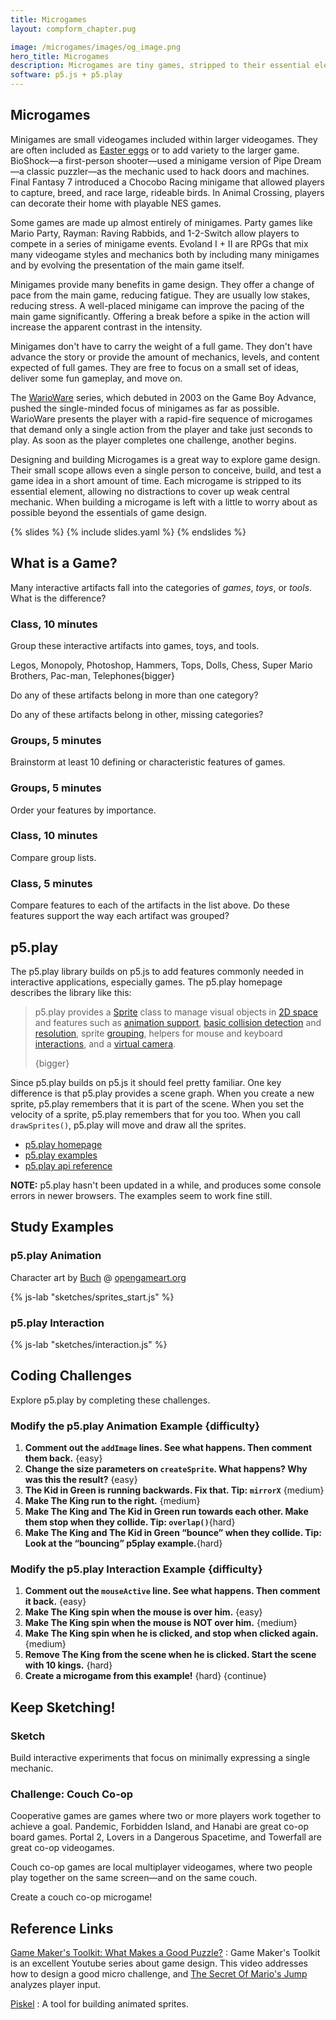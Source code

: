 ```yaml
---
title: Microgames
layout: compform_chapter.pug

image: /microgames/images/og_image.png
hero_title: Microgames
description: Microgames are tiny games, stripped to their essential elements, often playable in a few seconds.
software: p5.js + p5.play
---
```


<!--
<script>
TogetherJSConfig_hubBase = "https://clover-grateful-source.glitch.me/";
//https://clover-grateful-source.glitch.me/
</script>
<script src="https://togetherjs.com/togetherjs-min.js"></script>

<div style="cursor: pointer; margin-top: 1em; padding: 5px; border: 1px solid black; display: inline-block" onclick="TogetherJS(this); return false;">Collaborate!</div> -->

## Microgames

Minigames are small videogames included within larger videogames. They are often included as [Easter eggs](<https://en.wikipedia.org/wiki/Easter_egg_(media)>) or to add variety to the larger game. BioShock—a first-person shooter—used a minigame version of Pipe Dream—a classic puzzler—as the mechanic used to hack doors and machines. Final Fantasy 7 introduced a Chocobo Racing minigame that allowed players to capture, breed, and race large, rideable birds. In Animal Crossing, players can decorate their home with playable NES games.

Some games are made up almost entirely of minigames. Party games like Mario Party, Rayman: Raving Rabbids, and 1-2-Switch allow players to compete in a series of minigame events. Evoland I + II are RPGs that mix many videogame styles and mechanics both by including many minigames and by evolving the presentation of the main game itself.

<!-- commenting this out because now there's a gallery

<div class="three-up">

![Bioshock](figures/bioshock.jpg)
BioShock Hacking{figure}

![Final Fantasy VII](figures/ffVII.jpg)
Final Fantasy VII Chocobo Racing{figure}

![Animal Crossing](figures/animalcrossing.jpg)
Animal Crossing NES Collection{figure}

</div> -->

Minigames provide many benefits in game design. They offer a change of pace from the main game, reducing fatigue. They are usually low stakes, reducing stress. A well-placed minigame can improve the pacing of the main game significantly. Offering a break before a spike in the action will increase the apparent contrast in the intensity.

Minigames don't have to carry the weight of a full game. They don't have advance the story or provide the amount of mechanics, levels, and content expected of full games. They are free to focus on a small set of ideas, deliver some fun gameplay, and move on.

The [WarioWare](<https://en.wikipedia.org/wiki/Wario_(franchise)>) series, which debuted in 2003 on the Game Boy Advance, pushed the single-minded focus of minigames as far as possible. WarioWare presents the player with a rapid-fire sequence of microgames that demand only a single action from the player and take just seconds to play. As soon as the player completes one challenge, another begins.

<!-- commenting this out because now there's a gallery

<div class="three-up">

![WarioWare](figures/ww-stop.png)
![WarioWare](figures/ww-car.png)
![WarioWare](figures/ww-catch.png)

</div> -->

Designing and building Microgames is a great way to explore game design. Their small scope allows even a single person to conceive, build, and test a game idea in a short amount of time. Each microgame is stripped to its essential element, allowing no distractions to cover up weak central mechanic. When building a microgame is left with a little to worry about as possible beyond the essentials of game design.

{% slides %}
{% include slides.yaml %}
{% endslides %}

<div class="activity">

## What is a Game?

Many interactive artifacts fall into the categories of _games_, _toys_, or _tools_. What is the difference?

### Class, 10 minutes

Group these interactive artifacts into games, toys, and tools.

Legos, Monopoly, Photoshop, Hammers, Tops, Dolls, Chess, Super Mario Brothers, Pac-man, Telephones{bigger}

Do any of these artifacts belong in more than one category?

Do any of these artifacts belong in other, missing categories?

### Groups, 5 minutes

Brainstorm at least 10 defining or characteristic features of games.

### Groups, 5 minutes

Order your features by importance.

### Class, 10 minutes

Compare group lists.

### Class, 5 minutes

Compare features to each of the artifacts in the list above. Do these features support the way each artifact was grouped?

</div>

## p5.play

The p5.play library builds on p5.js to add features commonly needed in interactive applications, especially games. The p5.play homepage describes the library like this:

> p5.play provides a <a href="http://p5play.molleindustria.org/examples/index.html?fileName=sprite.js" target="_blank">Sprite</a> class to manage visual objects in <a href="http://p5play.molleindustria.org/examples/index.html?fileName=sprite4.js" target="_blank">2D space</a> and features such as <a href="http://p5play.molleindustria.org/examples/index.html?fileName=sprite3.js" target="_blank">animation support</a>, <a href="http://p5play.molleindustria.org/examples/index.html?fileName=collisions.js" target="_blank">basic collision detection</a> and <a href="http://p5play.molleindustria.org/examples/index.html?fileName=collisions4.js" target="_blank">resolution</a>, sprite <a href="http://p5play.molleindustria.org/examples/index.html?fileName=sprite8.js" target="_blank">grouping</a>, helpers for mouse and keyboard <a href="http://p5play.molleindustria.org/examples/index.html?fileName=keyPresses.js" target="_blank">interactions</a>, and a <a href="http://p5play.molleindustria.org/examples/index.html?fileName=camera.js" target="_blank">virtual camera</a>. </p>
> {bigger}

Since p5.play builds on p5.js it should feel pretty familiar. One key difference is that p5.play provides a scene graph. When you create a new sprite, p5.play remembers that it is part of the scene. When you set the velocity of a sprite, p5.play remembers that for you too. When you call `drawSprites()`, p5.play will move and draw all the sprites.

- [p5.play homepage](http://p5play.molleindustria.org/)
- [p5.play examples](http://p5play.molleindustria.org/examples/index.html)
- [p5.play api reference](http://p5play.molleindustria.org/docs/index.html)

<div class="callout">

**NOTE:** p5.play hasn't been updated in a while, and produces some console errors in newer browsers. The examples seem to work fine still.

</div>

## Study Examples

### p5.play Animation

Character art by [Buch](https://opengameart.org/users/buch) @ [opengameart.org](https://opengameart.org/content/a-platformer-in-the-forest)

{% js-lab "sketches/sprites_start.js" %}

### p5.play Interaction

{% js-lab "sketches/interaction.js" %}

<div class="activity">

## Coding Challenges

Explore p5.play by completing these challenges.

### Modify the p5.play Animation Example {difficulty}

1. **Comment out the `addImage` lines. See what happens. Then comment them back.** {easy}
1. **Change the size parameters on `createSprite`. What happens? Why was this the result?** {easy}
1. **The Kid in Green is running backwards. Fix that. Tip: `mirrorX`** {medium}
1. **Make The King run to the right.** {medium}
1. **Make The King and The Kid in Green run towards each other. Make them stop when they collide. Tip: `overlap()`**{hard}
1. **Make The King and The Kid in Green “bounce” when they collide. Tip: Look at the “bouncing” p5play example.**{hard}

### Modify the p5.play Interaction Example {difficulty}

1. **Comment out the `mouseActive` line. See what happens. Then comment it back.** {easy}
1. **Make The King spin when the mouse is over him.** {easy}
1. **Make The King spin when the mouse is NOT over him.** {medium}
1. **Make The King spin when he is clicked, and stop when clicked again.** {medium}
1. **Remove The King from the scene when he is clicked. Start the scene with 10 kings.** {hard}
1. **Create a microgame from this example!** {hard}
   {continue}

</div>

<div class="assignment">

## Keep Sketching!

### Sketch

Build interactive experiments that focus on minimally expressing a single mechanic.

### Challenge: Couch Co-op

Cooperative games are games where two or more players work together to achieve a goal. Pandemic, Forbidden Island, and Hanabi are great co-op board games. Portal 2, Lovers in a Dangerous Spacetime, and Towerfall are great co-op videogames.

Couch co-op games are local multiplayer videogames, where two people play together on the same screen—and on the same couch.

Create a couch co-op microgame!

</div>

## Reference Links

[Game Maker's Toolkit: What Makes a Good Puzzle?](https://www.youtube.com/watch?v=zsjC6fa_YBg)
: Game Maker's Toolkit is an excellent Youtube series about game design. This video addresses how to design a good micro challenge, and [The Secret Of Mario's Jump](https://www.youtube.com/watch?v=7daTGyVZ60I) analyzes player input.

[Piskel](https://www.piskelapp.com/)
: A tool for building animated sprites.

<style>
  .spoiler h3 {
    margin-top: 0;    
  }
  .spoiler {
      position: relative;
  }
  .spoiler::after {
      content: "Redacted! We'll look at this in class.";
      font-family: "Roboto";
      font-size: 10px;
      position: absolute;
      top: 0;
      width: 100%;
      height: 100%;
      text-align: center;
      padding: 30px;
      background: black;
      color: white;
      
  }
</style>

<script>
var els = document.getElementsByClassName("spoiler");
for (var i = 0; i < els.length; i++) {
    let el = els[i];
    els[i].addEventListener('click', ()=>el.classList.remove("spoiler"));
}
</script>
